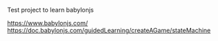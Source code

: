 Test project to learn babylonjs

https://www.babylonjs.com/
https://doc.babylonjs.com/guidedLearning/createAGame/stateMachine